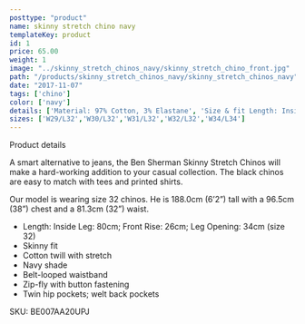 ```yaml
---
posttype: "product"
name: skinny stretch chino navy
templateKey: product
id: 1
price: 65.00
weight: 1
image: "../skinny_stretch_chinos_navy/skinny_stretch_chino_front.jpg"
path: "/products/skinny_stretch_chinos_navy/skinny_stretch_chinos_navy"
date: "2017-11-07"
tags: ['chino']
color: ['navy']
details: ['Material: 97% Cotton, 3% Elastane', 'Size & fit Length: Inside Leg: 80cm Front Rise: 26cm Leg Opening: 34cm (size 32)','Care Cold hand or machine wash.']
sizes: ['W29/L32','W30/L32','W31/L32','W32/L32','W34/L34']
---
```


<!-- ![alt text](/products/black_100_polo/black_100_polo.jpg) -->




Product details

A smart alternative to jeans, the Ben Sherman Skinny Stretch Chinos will make a hard-working addition to your casual collection. The black chinos are easy to match with tees and printed shirts.

Our model is wearing size 32 chinos. He is 188.0cm (6’2”) tall with a 96.5cm (38”) chest and a 81.3cm (32”) waist.

- Length: Inside Leg: 80cm; Front Rise: 26cm; Leg Opening: 34cm (size 32)
- Skinny fit
- Cotton twill with stretch
- Navy shade
- Belt-looped waistband
- Zip-fly with button fastening
- Twin hip pockets; welt back pockets

SKU: BE007AA20UPJ



